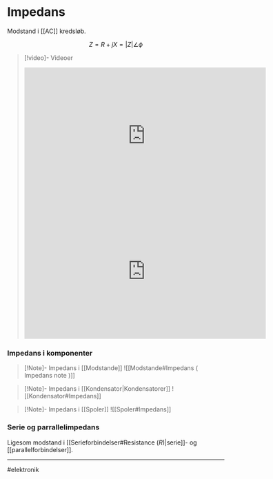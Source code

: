 # Impedans
Modstand i [[AC]] kredsløb.

$$Z=R+jX = |Z|\angle \phi$$

>[!video]- Videoer
><iframe width="560" height="315" src="https://www.youtube.com/embed/8D9XPDNY3Mk" title="YouTube video player" frameborder="0" allow="accelerometer; autoplay; clipboard-write; encrypted-media; gyroscope; picture-in-picture" allowfullscreen></iframe>
><iframe width="560" height="315" src="https://www.youtube.com/embed/W2VwAL7-8-o" title="YouTube video player" frameborder="0" allow="accelerometer; autoplay; clipboard-write; encrypted-media; gyroscope; picture-in-picture" allowfullscreen></iframe>


### Impedans i komponenter

>[!Note]- Impedans i [[Modstande]]
>![[Modstande#Impedans ( Impedans note )]]

>[!Note]- Impedans i [[Kondensator|Kondensatorer]]
>![[Kondensator#Impedans]]

>[!Note]- Impedans i [[Spoler]]
>![[Spoler#Impedans]]


### Serie og parrallelimpedans
Ligesom modstand i [[Serieforbindelser#Resistance ($R$)|serie]]- og [[parallelforbindelser]].


---
#elektronik
